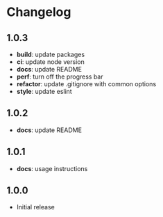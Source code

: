 # Changelog

## 1.0.3

* **build**: update packages
* **ci**: update node version
* **docs**: update README
* **perf**: turn off the progress bar
* **refactor**: update .gitignore with common options
* **style**: update eslint

## 1.0.2

* **docs**: update README

## 1.0.1

* **docs**: usage instructions

## 1.0.0
* Initial release
